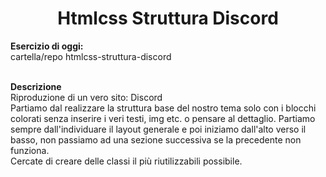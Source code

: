 <h1 align="center">Htmlcss Struttura Discord</h1>

<b>Esercizio di oggi:</b><br>
cartella/repo htmlcss-struttura-discord<br><br>

<b>Descrizione</b><br>
Riproduzione di un vero sito: Discord<br>
Partiamo dal realizzare la struttura base del nostro tema solo con i blocchi colorati senza inserire i veri testi, img etc. o pensare al dettaglio.
Partiamo sempre dall'individuare il layout generale e poi iniziamo dall'alto verso il basso, non passiamo ad una sezione successiva se la precedente non funziona.<br>
Cercate di creare delle classi il più riutilizzabili possibile.